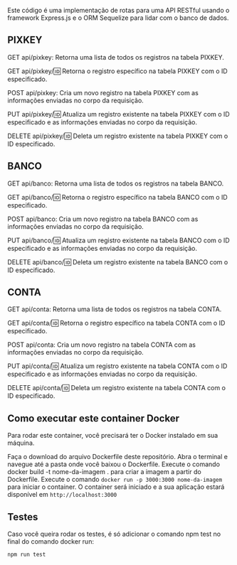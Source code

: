 Este código é uma implementação de rotas para uma API RESTful usando o framework Express.js e o ORM Sequelize para lidar com o banco de dados.

## PIXKEY
GET api/pixkey:
Retorna uma lista de todos os registros na tabela PIXKEY.

GET api/pixkey/:id:
Retorna o registro específico na tabela PIXKEY com o ID especificado.

POST api/pixkey:
Cria um novo registro na tabela PIXKEY com as informações enviadas no corpo da requisição.

PUT api/pixkey/:id:
Atualiza um registro existente na tabela PIXKEY com o ID especificado e as informações enviadas no corpo da requisição.

DELETE api/pixkey/:id:
Deleta um registro existente na tabela PIXKEY com o ID especificado.

## BANCO
GET api/banco:
Retorna uma lista de todos os registros na tabela BANCO.

GET api/banco/:id:
Retorna o registro específico na tabela BANCO com o ID especificado.

POST api/banco:
Cria um novo registro na tabela BANCO com as informações enviadas no corpo da requisição.

PUT api/banco/:id:
Atualiza um registro existente na tabela BANCO com o ID especificado e as informações enviadas no corpo da requisição.

DELETE api/banco/:id:
Deleta um registro existente na tabela BANCO com o ID especificado.

## CONTA
GET api/conta:
Retorna uma lista de todos os registros na tabela CONTA.

GET api/conta/:id:
Retorna o registro específico na tabela CONTA com o ID especificado.

POST api/conta:
Cria um novo registro na tabela CONTA com as informações enviadas no corpo da requisição.

PUT api/conta/:id:
Atualiza um registro existente na tabela CONTA com o ID especificado e as informações enviadas no corpo da requisição.

DELETE api/conta/:id:
Deleta um registro existente na tabela CONTA com o ID especificado.


## Como executar este container Docker

Para rodar este container, você precisará ter o Docker instalado em sua máquina.

Faça o download do arquivo Dockerfile deste repositório.
Abra o terminal e navegue até a pasta onde você baixou o Dockerfile.
Execute o comando docker build -t nome-da-imagem . para criar a imagem a partir do Dockerfile.
Execute o comando 
```docker run -p 3000:3000 nome-da-imagem``` para iniciar o container.
O container será iniciado e a sua aplicação estará disponível em 
```http://localhost:3000```

## Testes

Caso você queira rodar os testes, é só adicionar o comando npm test no final do comando docker run:

```
npm run test
```

